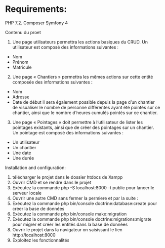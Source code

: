 # Requirements:
PHP 7.2.
Composer
Symfony 4 

Contenu du proet

1. Une page utilisateurs permettra les actions basiques du CRUD. Un utilisateur est composé des
informations suivantes :
- Nom
- Prénom
- Matricule

2. Une page « Chantiers » permettra les mêmes actions sur cette entité composée des informations
suivantes :
- Nom
- Adresse
- Date de début
Il sera également possible depuis la page d’un chantier de visualiser le nombre de personne différentes
ayant été pointés sur ce chantier, ainsi que le nombre d’heures cumulés pointés sur ce chantier.
3. Une page « Pointages » doit permettre à l’utilisateur de lister les pointages existants, ainsi que de créer
des pointages sur un chantier. Un pointage est composé des informations suivantes :
- Un utilisateur
- Un chantier
- Une date
- Une durée

 


Installation and configuration:

1. télécharger le projet dans le dossier htdocs de Xampp
2. Ouvrir CMD et se rendre dans le projet 
3. Exécutez la commande    php -S localhost:8000 -t public    pour lancer le serveur locale
4. Ouvrir une autre CMD sans fermer la permiere et par la suite :
5. Exécutez la commande   php bin/console doctrine:database:create  pour créer la base de données
6. Exécutez la commande     php bin/console make:migration   
7. Exécutez la commande   php bin/console doctrine:migrations:migrate   pour migrer et créer les entités dans la base de données
8. Ouvrir le projet dans la navigateur on saisissant le lien http://localhost:8000
9. Exploitez les fonctionnalités 

